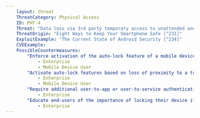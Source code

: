 ```yaml
---
    layout: threat
    ThreatCategory: Physical Access
    ID: PHY-4
    Threat: "Data loss via 3rd party temporary access to unattended and unlocked mobile device"
    ThreatOrigin: "Eight Ways to Keep Your Smartphone Safe [^231]"
    ExploitExample: "The Current State of Android Security [^234]"
    CVEExample:
    PossibleCountermeasures:
        "Enforce activation of the auto-lock feature of a mobile device with a maximum idle time that reduces the likelihood an attacker will gain physical access to the device in an unlocked state":
            - Enterprise
            - Mobile Device User
        "Activate auto-lock features based on loss of proximity to a trusted, paired device attended by the mobile device user, such as a smart watch":
            - Enterprise
            - Mobile Device User
        "Require additional user-to-app or user-to-service authentication for apps that provide access to sensitive data":
            - Enterprise
        "Educate end-users of the importance of locking their device if they are leaving it unattended in an area lacking strong physical security controls.":
            - Enterprise
---
```

